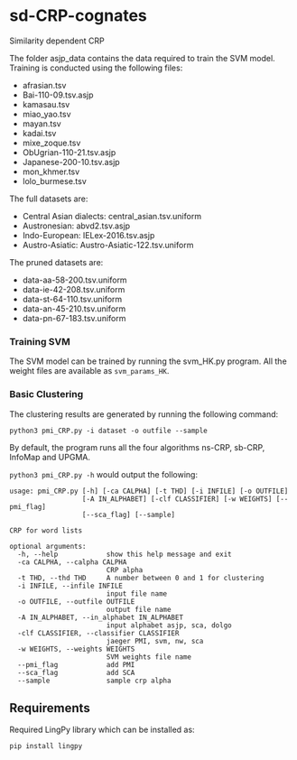 # sd-CRP-cognates
Similarity dependent CRP

The folder asjp_data contains the data required to train the SVM model. Training is conducted using the following files: 
- afrasian.tsv
- Bai-110-09.tsv.asjp
- kamasau.tsv
- miao_yao.tsv
- mayan.tsv
- kadai.tsv
- mixe_zoque.tsv
- ObUgrian-110-21.tsv.asjp
- Japanese-200-10.tsv.asjp
- mon_khmer.tsv
- lolo_burmese.tsv

The full datasets are:
- Central Asian dialects: central_asian.tsv.uniform
- Austronesian: abvd2.tsv.asjp
- Indo-European: IELex-2016.tsv.asjp
- Austro-Asiatic: Austro-Asiatic-122.tsv.uniform

The pruned datasets are:
- data-aa-58-200.tsv.uniform
- data-ie-42-208.tsv.uniform
- data-st-64-110.tsv.uniform
- data-an-45-210.tsv.uniform
- data-pn-67-183.tsv.uniform

### Training SVM
The SVM model can be trained by running the svm_HK.py program. All the weight files are available as `svm_params_HK`.

### Basic Clustering

The clustering results are generated by running the following command:

`python3 pmi_CRP.py -i dataset -o outfile --sample`

By default, the program runs all the four algorithms ns-CRP, sb-CRP, InfoMap and UPGMA.

`python3 pmi_CRP.py -h` would output the following:

```2018-05-30 17:48:07,997 [INFO] Successfully changed parameters.
usage: pmi_CRP.py [-h] [-ca CALPHA] [-t THD] [-i INFILE] [-o OUTFILE]
                  [-A IN_ALPHABET] [-clf CLASSIFIER] [-w WEIGHTS] [--pmi_flag]
                  [--sca_flag] [--sample]

CRP for word lists

optional arguments:
  -h, --help            show this help message and exit
  -ca CALPHA, --calpha CALPHA
                        CRP alpha
  -t THD, --thd THD     A number between 0 and 1 for clustering
  -i INFILE, --infile INFILE
                        input file name
  -o OUTFILE, --outfile OUTFILE
                        output file name
  -A IN_ALPHABET, --in_alphabet IN_ALPHABET
                        input alphabet asjp, sca, dolgo
  -clf CLASSIFIER, --classifier CLASSIFIER
                        jaeger PMI, svm, nw, sca
  -w WEIGHTS, --weights WEIGHTS
                        SVM weights file name
  --pmi_flag            add PMI
  --sca_flag            add SCA
  --sample              sample crp alpha

```

## Requirements

Required LingPy library which can be installed as:

`pip install lingpy`


